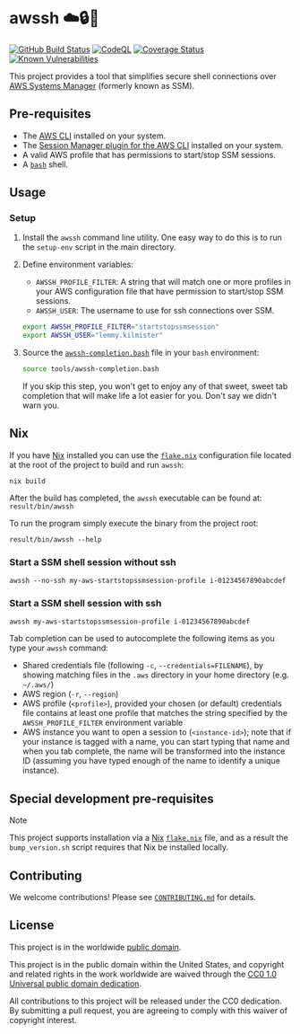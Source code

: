 # awssh ☁️🔒🐚 #

[![GitHub Build Status](https://github.com/cisagov/awssh/workflows/build/badge.svg)](https://github.com/cisagov/awssh/actions)
[![CodeQL](https://github.com/cisagov/awssh/workflows/CodeQL/badge.svg)](https://github.com/cisagov/awssh/actions/workflows/codeql-analysis.yml)
[![Coverage Status](https://coveralls.io/repos/github/cisagov/awssh/badge.svg?branch=develop)](https://coveralls.io/github/cisagov/awssh?branch=develop)
[![Known Vulnerabilities](https://snyk.io/test/github/cisagov/awssh/develop/badge.svg)](https://snyk.io/test/github/cisagov/awssh)

This project provides a tool that simplifies secure shell connections over
[AWS Systems Manager](https://docs.aws.amazon.com/systems-manager/latest/userguide/what-is-systems-manager.html)
(formerly known as SSM).

## Pre-requisites ##

- The [AWS CLI](https://aws.amazon.com/cli/) installed on your system.
- The [Session Manager plugin for the AWS CLI](https://docs.aws.amazon.com/systems-manager/latest/userguide/session-manager-working-with-install-plugin.html)
  installed on your system.
- A valid AWS profile that has permissions to start/stop SSM sessions.
- A [`bash`](https://www.gnu.org/software/bash/) shell.

## Usage ##

### Setup ###

1. Install the `awssh` command line utility.  One easy way to do this is
   to run the `setup-env` script in the main directory.
1. Define environment variables:
   - `AWSSH_PROFILE_FILTER`: A string that will match one or more profiles
     in your AWS configuration file that have permission to start/stop SSM
     sessions.
   - `AWSSH_USER`: The username to use for ssh connections over SSM.

    ```bash
    export AWSSH_PROFILE_FILTER="startstopssmsession"
    export AWSSH_USER="lemmy.kilmister"
    ```

1. Source the [`awssh-completion.bash`](tools/awssh-completion.bash) file in
   your `bash` environment:

   ```bash
   source tools/awssh-completion.bash
   ```

   If you skip this step, you won't get to enjoy any of that sweet, sweet
   tab completion that will make life a lot easier for you.  Don't say we
   didn't warn you.

## Nix ###

If you have [Nix](https://nixos.org/download.html) installed you can use
the [`flake.nix`](flake.nix) configuration file located at the root of the
project to build and run `awssh`:

```console
nix build
```

After the build has completed, the `awssh` executable can be found at:
`result/bin/awssh`

To run the program simply execute the binary from the project root:

```console
result/bin/awssh --help
```

### Start a SSM shell session without ssh ###

```console
awssh --no-ssh my-aws-startstopssmsession-profile i-01234567890abcdef
```

### Start a SSM shell session with ssh ###

```console
awssh my-aws-startstopssmsession-profile i-01234567890abcdef
```

Tab completion can be used to autocomplete the following items as you type
your `awssh` command:

- Shared credentials file (following `-c`, `--credentials=FILENAME`), by
  showing matching files in the `.aws` directory in your home directory
  (e.g. `~/.aws/`)
- AWS region (`-r`, `--region`)
- AWS profile (`<profile>`), provided your chosen (or default) credentials
  file contains at least one profile that matches the string specified by the
  `AWSSH_PROFILE_FILTER` environment variable
- AWS instance you want to open a session to (`<instance-id>`); note that
  if your instance is tagged with a name, you can start typing that name and
  when you tab complete, the name will be transformed into the instance ID
  (assuming you have typed enough of the name to identify a unique instance).

## Special development pre-requisites ##

> [!Note]
> This project supports installation via a [Nix](https://nixos.org/)
> [`flake.nix`](https://nixos.wiki/wiki/Flakes) file, and as a result
> the `bump_version.sh` script requires that Nix be installed locally.

## Contributing ##

We welcome contributions!  Please see [`CONTRIBUTING.md`](CONTRIBUTING.md) for
details.

## License ##

This project is in the worldwide [public domain](LICENSE).

This project is in the public domain within the United States, and
copyright and related rights in the work worldwide are waived through
the [CC0 1.0 Universal public domain
dedication](https://creativecommons.org/publicdomain/zero/1.0/).

All contributions to this project will be released under the CC0
dedication. By submitting a pull request, you are agreeing to comply
with this waiver of copyright interest.
